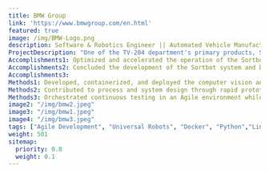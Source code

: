 ```yaml
---
title: BMW Group
link: 'https://www.bmwgroup.com/en.html'
featured: true
image: /img/BMW-Logo.png
description: Software & Robotics Engineer || Automated Vehicle Manufacturing
ProjectDescription: "One of the TV-204 department's primary products, Sortbot, allowed for the processing of small load carriers (KLT's) in several of BMW's vehicle manufacturing plants including the ones in Munich, Berlin and Leipzig. Sortbot is a cutting edge automation solution that utilized a combination of robotics and computer vision to locate and manipulate the KLT's from vehicle manufacturing plants."
Accomplishments1: Optimized and accelerated the operation of the Sortbot system.
Accomplishments2: Concluded the development of the Sortbot system and began deployment to BMW plants across Germany. 
Accomplishments3:  
Methods1: Developed, containerized, and deployed the computer vision and robot code with Python, Docker, and ROS. 
Methods2: Contributed to process and system design through rapid prototyping, 3D modeling in SolidWorks & 3D printing, iterative optimization, and cross-functional collaboration.
Methods3: Orchestrated continuous testing in an Agile environment while actively engaging with and presenting results/updates to developers, managers, customers, and other stakeholders. 
image2: "/img/bmw2.jpeg"
image3: "/img/bmw1.jpeg"
image4: "/img/bmw3.jpeg"
tags: ["Agile Development", "Universal Robots", "Docker", "Python","Linux","Git", "ROS"]
weight: 501
sitemap:
  priority: 0.8
  weight: 0.1
---
```



